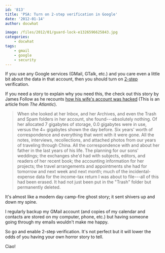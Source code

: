 ```yaml
---
id: '813'
title: 'PSA: Turn on 2-step verification in Google'
date: '2012-01-14'
author: docwhat

image: /files/2012/01/guard-lock-e1326596625843.jpg
categories:
    - docwhat
tags:
    - gmail
    - google
    - security
---
```


If you use any Google services (GMail, GTalk, etc.) and you care even a little
bit about the data in that account, then you should turn on
[2-step](http://bit.ly/w81zSc) verification.

<!-- more -->

If you need a story to explain why you need this, the check out this story by
James Follow as he recounts
[how his wife's account was hacked](http://bit.ly/zC1LdH) (This is an article
from _The Atlantic_).

> When she looked at her Inbox, and her Archives, and even the Trash and Spam
> folders in her account, she found---absolutely nothing. Of her allocated 7
> gigabytes of storage, 0.0 gigabytes were in use, versus the 4+ gigabytes
> shown the day before. Six years' worth of correspondence and everything that
> went with it were gone. All the notes, interviews, recollections, and
> attached photos from our years of traveling through China. All the
> correspondence with and about her father in the last years of his life. The
> planning for our sons' weddings; the exchanges she'd had with subjects,
> editors, and readers of her recent book; the accounting information for her
> projects; the travel arrangements and appointments she had for tomorrow and
> next week and next month; much of the incidental-expense data for the
> income-tax return I was about to file---all of this had been erased. It had
> not just been put in the "Trash" folder but permanently deleted.

It's almost like a modern day camp-fire ghost story; it sent shivers up and
down my spine.

I regularly backup my GMail account (and copies of my calendar and contacts
are stored on my computer, phone, etc.) but having someone going through my
emails wouldn't make me happy.

So go and enable 2-step verification. It's not perfect but it will lower the
odds of you having your own horror story to tell.

Ciao!
